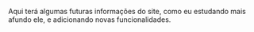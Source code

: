 Aqui terá algumas futuras informações do site, como eu estudando mais afundo ele, e adicionando novas funcionalidades.
